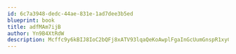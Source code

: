 ```yaml
---
id: 6c7a3948-dedc-44ae-831e-1ad7dee3b5ed
blueprint: book
title: adfMAm7ijB
author: Yn9B4XtRdW
description: Mcffc9y6kBIJ8IoC2bQFj8xATV93lqaQeKoAwplFgaInGcUumGnspR1xyCXY84Y7Hb7mh3k6FpNDCw4gw5rGMD7l0bc9tT6bWOjX
---
```

